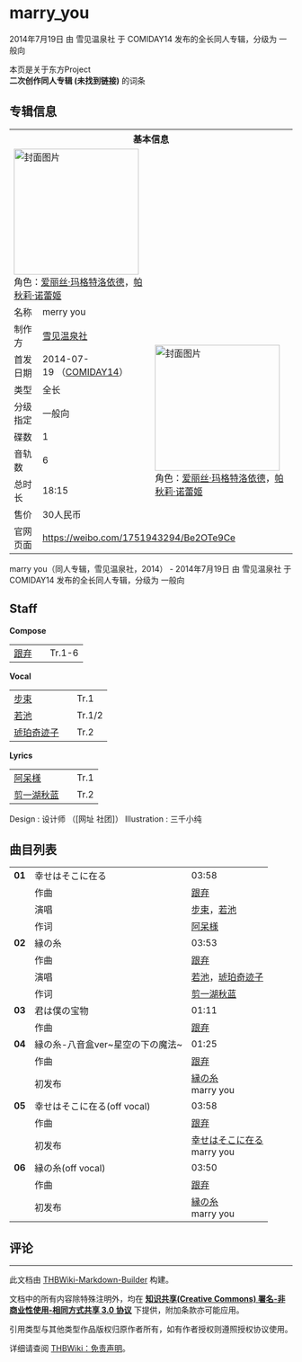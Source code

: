 # marry_you

<!-- source html: G:\repos\THBWiki-Markdown-Builder\THBWikiMarkdown\Temp\main\e\e6\ns0%3Amarry_you.html -->

2014年7月19日 由 雪见温泉社 于 COMIDAY14 发布的全长同人专辑，分级为 一般向

本页是关于东方Project  
 **二次创作同人专辑 (未找到链接)** 的词条

## 专辑信息

<table><tbody><tr><th colspan="3">基本信息</th></tr><tr><td class="cover-artwork-mobile" colspan="2"><a href="./文件-marry_you封面.jpg.md" class="image" title="封面图片"><img alt="封面图片" src="https://upload.thwiki.cc/thumb/9/98/marry_you%E5%B0%81%E9%9D%A2.jpg/222px-marry_you%E5%B0%81%E9%9D%A2.jpg" decoding="async" loading="lazy" width="222" height="224" srcset="https://upload.thwiki.cc/thumb/9/98/marry_you%E5%B0%81%E9%9D%A2.jpg/333px-marry_you%E5%B0%81%E9%9D%A2.jpg 1.5x, https://upload.thwiki.cc/thumb/9/98/marry_you%E5%B0%81%E9%9D%A2.jpg/444px-marry_you%E5%B0%81%E9%9D%A2.jpg 2x" data-file-width="1500" data-file-height="1512"></a><div class="cover-char">角色：<a href="./爱丽丝·玛格特洛依德.md" title="爱丽丝·玛格特洛依德">爱丽丝·玛格特洛依德</a>，<a href="./帕秋莉·诺蕾姬.md" title="帕秋莉·诺蕾姬">帕秋莉·诺蕾姬</a></div></td>
</tr><tr><td class="label">名称</td><td colspan="2"> merry you </td></tr><tr><td class="label">制作方</td><td><a href="./雪见温泉社.md" title="雪见温泉社">雪见温泉社</a></td><td class="cover-artwork" rowspan="8" style="min-width:224px;"><a href="./文件-marry_you封面.jpg.md" class="image" title="封面图片"><img alt="封面图片" src="https://upload.thwiki.cc/thumb/9/98/marry_you%E5%B0%81%E9%9D%A2.jpg/222px-marry_you%E5%B0%81%E9%9D%A2.jpg" decoding="async" loading="lazy" width="222" height="224" srcset="https://upload.thwiki.cc/thumb/9/98/marry_you%E5%B0%81%E9%9D%A2.jpg/333px-marry_you%E5%B0%81%E9%9D%A2.jpg 1.5x, https://upload.thwiki.cc/thumb/9/98/marry_you%E5%B0%81%E9%9D%A2.jpg/444px-marry_you%E5%B0%81%E9%9D%A2.jpg 2x" data-file-width="1500" data-file-height="1512"></a><div class="cover-char">角色：<a href="./爱丽丝·玛格特洛依德.md" title="爱丽丝·玛格特洛依德">爱丽丝·玛格特洛依德</a>，<a href="./帕秋莉·诺蕾姬.md" title="帕秋莉·诺蕾姬">帕秋莉·诺蕾姬</a></div></td>
</tr><tr><td class="label">首发日期</td><td>2014-07-19&#160;（<a href="/展会作品列表?e=COMIDAY%2314">COMIDAY14</a>）</td></tr><tr><td class="label">类型</td><td>全长</td></tr><tr><td class="label">分级指定</td><td>一般向</td></tr><tr><td class="label">碟数</td><td>1</td></tr><tr><td class="label">音轨数</td><td>6</td></tr><tr><td class="label">总时长</td><td>18:15</td></tr><tr><td class="label">售价</td><td>30人民币</td></tr>
<tr><td class="label">官网页面</td><td colspan="2"><a rel="nofollow" class="external free" href="https://weibo.com/1751943294/Be2OTe9Ce">https://weibo.com/1751943294/Be2OTe9Ce</a></td></tr></tbody></table>

marry you（同人专辑，雪见温泉社，2014） - 2014年7月19日 由 雪见温泉社 于 COMIDAY14 发布的全长同人专辑，分级为 一般向

## Staff
  
 **Compose**   

<table><tbody><tr><td><a href="/index.php?title=%E8%B7%9F%E5%BC%83&amp;action=edit&amp;redlink=1" class="new" title="跟弃（页面不存在）">跟弃</a></td><td></td><td>Tr.1-6</td></tr></tbody></table>

  
 **Vocal**   

<table><tbody><tr><td><a href="/index.php?title=%E6%AD%A5%E6%9D%9F&amp;action=edit&amp;redlink=1" class="new" title="步束（页面不存在）">步束</a></td><td></td><td>Tr.1</td></tr><tr><td><a href="/index.php?title=%E8%8B%A5%E6%B1%A0&amp;action=edit&amp;redlink=1" class="new" title="若池（页面不存在）">若池</a></td><td></td><td>Tr.1/2</td></tr><tr><td><a href="/index.php?title=%E7%90%A5%E7%8F%80%E5%A5%87%E8%BF%B9%E5%AD%90&amp;action=edit&amp;redlink=1" class="new" title="琥珀奇迹子（页面不存在）">琥珀奇迹子</a></td><td></td><td>Tr.2</td></tr></tbody></table>

  
 **Lyrics**   

<table><tbody><tr><td><a href="/index.php?title=%E9%98%BF%E5%91%86%E6%A7%98&amp;action=edit&amp;redlink=1" class="new" title="阿呆様（页面不存在）">阿呆様</a></td><td></td><td>Tr.1</td></tr><tr><td><a href="/index.php?title=%E5%89%AA%E4%B8%80%E6%B9%96%E7%A7%8B%E8%93%9D&amp;action=edit&amp;redlink=1" class="new" title="剪一湖秋蓝（页面不存在）">剪一湖秋蓝</a></td><td></td><td>Tr.2</td></tr></tbody></table>


Design
: 设计师 （[网址 社团]）
Illustration
: 三千小纯


## 曲目列表

<table><tbody><tr><td id="1" class="infoRL"><b>01</b></td><td id="幸せはそこに在る" colspan="2" class="title">幸せはそこに在る<span class="thcsearchlinks"><a rel="nofollow" class="external text" href="https://cd.thwiki.cc?arrange=跟弃&amp;vocal=步束，若池&amp;lyric=阿呆様&amp;fromwiki=marry_you"><span title="搜索相似同人曲"></span></a></span></td><td class="time">03:58</td></tr><tr><td class="left"></td><td class="label">作曲</td><td class="text" colspan="2"><a href="/index.php?title=%E8%B7%9F%E5%BC%83&amp;action=edit&amp;redlink=1" class="new" title="跟弃（页面不存在）">跟弃</a><span class="thcsearchlinks"><a rel="nofollow" class="external text" href="https://cd.thwiki.cc?arrange=，跟弃&amp;fromwiki=marry_you"><span></span></a></span></td></tr><tr><td class="left"></td><td class="label">演唱</td><td class="text" colspan="2"><a href="/index.php?title=%E6%AD%A5%E6%9D%9F&amp;action=edit&amp;redlink=1" class="new" title="步束（页面不存在）">步束</a>，<a href="/index.php?title=%E8%8B%A5%E6%B1%A0&amp;action=edit&amp;redlink=1" class="new" title="若池（页面不存在）">若池</a><span class="thcsearchlinks"><a rel="nofollow" class="external text" href="https://cd.thwiki.cc?vocal=步束，若池&amp;fromwiki=marry_you"><span></span></a></span></td></tr><tr><td class="left"></td><td class="label">作词</td><td class="text" colspan="2"><a href="/index.php?title=%E9%98%BF%E5%91%86%E6%A7%98&amp;action=edit&amp;redlink=1" class="new" title="阿呆様（页面不存在）">阿呆様</a><span class="thcsearchlinks"><a rel="nofollow" class="external text" href="https://cd.thwiki.cc?lyric=阿呆様&amp;fromwiki=marry_you"><span></span></a></span></td></tr>
<tr><td id="2" class="infoRL"><b>02</b></td><td id="縁の糸" colspan="2" class="title">縁の糸<span class="thcsearchlinks"><a rel="nofollow" class="external text" href="https://cd.thwiki.cc?arrange=跟弃&amp;vocal=若池，琥珀奇迹子&amp;lyric=剪一湖秋蓝&amp;fromwiki=marry_you"><span title="搜索相似同人曲"></span></a></span></td><td class="time">03:53</td></tr><tr><td class="left"></td><td class="label">作曲</td><td class="text" colspan="2"><a href="/index.php?title=%E8%B7%9F%E5%BC%83&amp;action=edit&amp;redlink=1" class="new" title="跟弃（页面不存在）">跟弃</a><span class="thcsearchlinks"><a rel="nofollow" class="external text" href="https://cd.thwiki.cc?arrange=，跟弃&amp;fromwiki=marry_you"><span></span></a></span></td></tr><tr><td class="left"></td><td class="label">演唱</td><td class="text" colspan="2"><a href="/index.php?title=%E8%8B%A5%E6%B1%A0&amp;action=edit&amp;redlink=1" class="new" title="若池（页面不存在）">若池</a>，<a href="/index.php?title=%E7%90%A5%E7%8F%80%E5%A5%87%E8%BF%B9%E5%AD%90&amp;action=edit&amp;redlink=1" class="new" title="琥珀奇迹子（页面不存在）">琥珀奇迹子</a><span class="thcsearchlinks"><a rel="nofollow" class="external text" href="https://cd.thwiki.cc?vocal=若池，琥珀奇迹子&amp;fromwiki=marry_you"><span></span></a></span></td></tr><tr><td class="left"></td><td class="label">作词</td><td class="text" colspan="2"><a href="/index.php?title=%E5%89%AA%E4%B8%80%E6%B9%96%E7%A7%8B%E8%93%9D&amp;action=edit&amp;redlink=1" class="new" title="剪一湖秋蓝（页面不存在）">剪一湖秋蓝</a><span class="thcsearchlinks"><a rel="nofollow" class="external text" href="https://cd.thwiki.cc?lyric=剪一湖秋蓝&amp;fromwiki=marry_you"><span></span></a></span></td></tr>
<tr><td id="3" class="infoYL"><b>03</b></td><td id="君は僕の宝物" colspan="2" class="title">君は僕の宝物<span class="thcsearchlinks"><a rel="nofollow" class="external text" href="https://cd.thwiki.cc?arrange=跟弃&amp;fromwiki=marry_you"><span title="搜索相似同人曲"></span></a></span></td><td class="time">01:11</td></tr><tr><td class="left"></td><td class="label">作曲</td><td class="text" colspan="2"><a href="/index.php?title=%E8%B7%9F%E5%BC%83&amp;action=edit&amp;redlink=1" class="new" title="跟弃（页面不存在）">跟弃</a><span class="thcsearchlinks"><a rel="nofollow" class="external text" href="https://cd.thwiki.cc?arrange=，跟弃&amp;fromwiki=marry_you"><span></span></a></span></td></tr>
<tr><td id="4" class="infoYL"><b>04</b></td><td id="縁の糸-八音盒ver~星空の下の魔法~" colspan="2" class="title">縁の糸-八音盒ver~星空の下の魔法~<span class="thcsearchlinks"><a rel="nofollow" class="external text" href="https://cd.thwiki.cc?arrange=跟弃&amp;fromwiki=marry_you"><span title="搜索相似同人曲"></span></a></span></td><td class="time">01:25</td></tr><tr><td class="left"></td><td class="label">作曲</td><td class="text" colspan="2"><a href="/index.php?title=%E8%B7%9F%E5%BC%83&amp;action=edit&amp;redlink=1" class="new" title="跟弃（页面不存在）">跟弃</a><span class="thcsearchlinks"><a rel="nofollow" class="external text" href="https://cd.thwiki.cc?arrange=跟弃，&amp;fromwiki=marry_you"><span></span></a></span></td></tr><tr><td class="left"></td><td class="label">初发布</td><td class="text" colspan="2"><a href="/marry_you#2" title="marry you">縁の糸</a><div class="source"><a class="mw-selflink selflink">marry you</a></div></td></tr>
<tr><td id="5" class="infoYL"><b>05</b></td><td id="幸せはそこに在る(off_vocal)" colspan="2" class="title">幸せはそこに在る(off vocal)<span class="thcsearchlinks"><a rel="nofollow" class="external text" href="https://cd.thwiki.cc?arrange=跟弃&amp;fromwiki=marry_you"><span title="搜索相似同人曲"></span></a></span></td><td class="time">03:58</td></tr><tr><td class="left"></td><td class="label">作曲</td><td class="text" colspan="2"><a href="/index.php?title=%E8%B7%9F%E5%BC%83&amp;action=edit&amp;redlink=1" class="new" title="跟弃（页面不存在）">跟弃</a><span class="thcsearchlinks"><a rel="nofollow" class="external text" href="https://cd.thwiki.cc?arrange=跟弃，&amp;fromwiki=marry_you"><span></span></a></span></td></tr><tr><td class="left"></td><td class="label">初发布</td><td class="text" colspan="2"><a href="/marry_you#1" title="marry you">幸せはそこに在る</a><div class="source"><a class="mw-selflink selflink">marry you</a></div></td></tr>
<tr><td id="6" class="infoYL"><b>06</b></td><td id="縁の糸(off_vocal)" colspan="2" class="title">縁の糸(off vocal)<span class="thcsearchlinks"><a rel="nofollow" class="external text" href="https://cd.thwiki.cc?arrange=跟弃&amp;fromwiki=marry_you"><span title="搜索相似同人曲"></span></a></span></td><td class="time">03:50</td></tr><tr><td class="left"></td><td class="label">作曲</td><td class="text" colspan="2"><a href="/index.php?title=%E8%B7%9F%E5%BC%83&amp;action=edit&amp;redlink=1" class="new" title="跟弃（页面不存在）">跟弃</a><span class="thcsearchlinks"><a rel="nofollow" class="external text" href="https://cd.thwiki.cc?arrange=跟弃，&amp;fromwiki=marry_you"><span></span></a></span></td></tr><tr><td class="left"></td><td class="label">初发布</td><td class="text" colspan="2"><a href="/marry_you#2" title="marry you">縁の糸</a><div class="source"><a class="mw-selflink selflink">marry you</a></div></td></tr></tbody></table>



## 评论




---

此文档由 [THBWiki-Markdown-Builder](https://github.com/Delsin-Yu/THBWiki-Markdown-Builder) 构建。

文档中的所有内容除特殊注明外，均在 [**知识共享(Creative Commons) 署名-非商业性使用-相同方式共享 3.0 协议**](https://creativecommons.org/licenses/by-sa/3.0/deed.zh-hans) 下提供，附加条款亦可能应用。

引用类型与其他类型作品版权归原作者所有，如有作者授权则遵照授权协议使用。

详细请查阅 [THBWiki：免责声明](https://thbwiki.cc/THBWiki:%E5%85%8D%E8%B4%A3%E5%A3%B0%E6%98%8E)。

